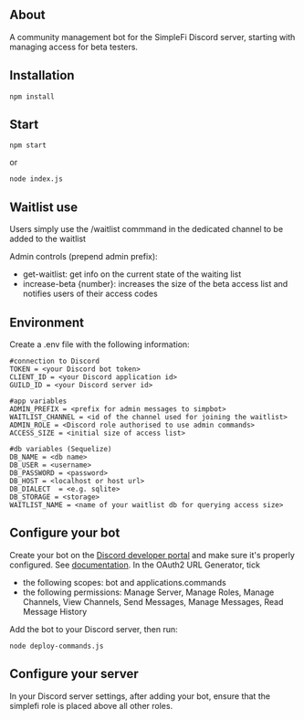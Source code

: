 ## About

A community management bot for the SimpleFi Discord server, starting with managing access for beta testers.

## Installation
```
npm install
```

## Start
```
npm start
```
or
```
node index.js
```
## Waitlist use
Users simply use the /waitlist commmand in the dedicated channel to be added to the waitlist

Admin controls (prepend admin prefix):
- get-waitlist: get info on the current state of the waiting list
- increase-beta {number}: increases the size of the beta access list and notifies users of their access codes

## Environment
Create a .env file with the following information:
```
#connection to Discord
TOKEN = <your Discord bot token>
CLIENT_ID = <your Discord application id>
GUILD_ID = <your Discord server id>

#app variables
ADMIN_PREFIX = <prefix for admin messages to simpbot>
WAITLIST_CHANNEL = <id of the channel used for joining the waitlist>
ADMIN_ROLE = <Discord role authorised to use admin commands>
ACCESS_SIZE = <initial size of access list>

#db variables (Sequelize)
DB_NAME = <db name>
DB_USER = <username>
DB_PASSWORD = <password>
DB_HOST = <localhost or host url>
DB_DIALECT	= <e.g. sqlite>
DB_STORAGE = <storage>
WAITLIST_NAME = <name of your waitlist db for querying access size>
```

## Configure your bot
Create your bot on the [Discord developer portal](https://discord.com/developers/applications) and make sure it's properly configured. See [documentation](https://discord.com/developers/docs/intro).
In the OAuth2 URL Generator, tick
- the following scopes: bot and applications.commands
- the following permissions: Manage Server, Manage Roles, Manage Channels, View Channels, Send Messages, Manage Messages, Read Message History

Add the bot to your Discord server, then run: 
```
node deploy-commands.js
```

## Configure your server
In your Discord server settings, after adding your bot, ensure that the simplefi role is placed above all other roles.